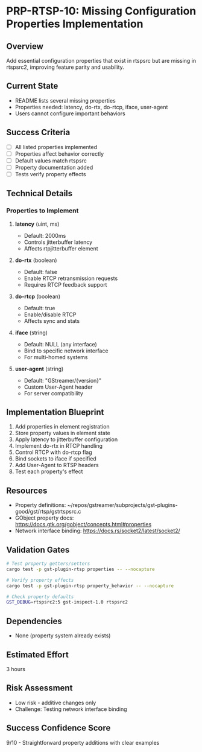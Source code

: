 # PRP-RTSP-10: Missing Configuration Properties Implementation

## Overview
Add essential configuration properties that exist in rtspsrc but are missing in rtspsrc2, improving feature parity and usability.

## Current State
- README lists several missing properties
- Properties needed: latency, do-rtx, do-rtcp, iface, user-agent
- Users cannot configure important behaviors

## Success Criteria
- [ ] All listed properties implemented
- [ ] Properties affect behavior correctly
- [ ] Default values match rtspsrc
- [ ] Property documentation added
- [ ] Tests verify property effects

## Technical Details

### Properties to Implement

1. **latency** (uint, ms)
   - Default: 2000ms
   - Controls jitterbuffer latency
   - Affects rtpjitterbuffer element

2. **do-rtx** (boolean)
   - Default: false
   - Enable RTCP retransmission requests
   - Requires RTCP feedback support

3. **do-rtcp** (boolean)
   - Default: true
   - Enable/disable RTCP
   - Affects sync and stats

4. **iface** (string)
   - Default: NULL (any interface)
   - Bind to specific network interface
   - For multi-homed systems

5. **user-agent** (string)
   - Default: "GStreamer/{version}"
   - Custom User-Agent header
   - For server compatibility

## Implementation Blueprint
1. Add properties in element registration
2. Store property values in element state
3. Apply latency to jitterbuffer configuration
4. Implement do-rtx in RTCP handling
5. Control RTCP with do-rtcp flag
6. Bind sockets to iface if specified
7. Add User-Agent to RTSP headers
8. Test each property's effect

## Resources
- Property definitions: ~/repos/gstreamer/subprojects/gst-plugins-good/gst/rtsp/gstrtspsrc.c
- GObject property docs: https://docs.gtk.org/gobject/concepts.html#properties
- Network interface binding: https://docs.rs/socket2/latest/socket2/

## Validation Gates
```bash
# Test property getters/setters
cargo test -p gst-plugin-rtsp properties -- --nocapture

# Verify property effects
cargo test -p gst-plugin-rtsp property_behavior -- --nocapture

# Check property defaults
GST_DEBUG=rtspsrc2:5 gst-inspect-1.0 rtspsrc2
```

## Dependencies
- None (property system already exists)

## Estimated Effort
3 hours

## Risk Assessment
- Low risk - additive changes only
- Challenge: Testing network interface binding

## Success Confidence Score
9/10 - Straightforward property additions with clear examples